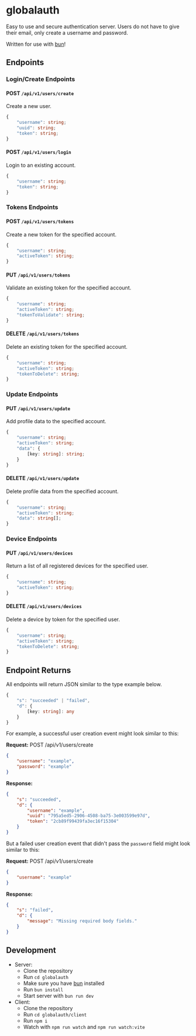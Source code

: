 # globalauth

Easy to use and secure authentication server. Users do not have to give their email, only create a username and password.

Written for use with [bun](https://bun.sh)!

## Endpoints

### Login/Create Endpoints

#### **POST** `/api/v1/users/create`

Create a new user.

```ts
{
    "username": string;
    "uuid": string;
    "token": string;
}
```

#### **POST** `/api/v1/users/login`

Login to an existing account.

```ts
{
    "username": string;
    "token": string;
}
```

### Tokens Endpoints

#### **POST** `/api/v1/users/tokens`

Create a new token for the specified account.

```ts
{
    "username": string;
    "activeToken": string;
}
```

#### **PUT** `/api/v1/users/tokens`

Validate an existing token for the specified account.

```ts
{
    "username": string;
    "activeToken": string;
    "tokenToValidate": string;
}
```

#### **DELETE** `/api/v1/users/tokens`

Delete an existing token for the specified account.

```ts
{
    "username": string;
    "activeToken": string;
    "tokenToDelete": string;
}
```

### Update Endpoints

#### **PUT** `/api/v1/users/update`

Add profile data to the specified account.

```ts
{
    "username": string;
    "activeToken": string;
    "data": {
        [key: string]: string;
    }
}
```

#### **DELETE** `/api/v1/users/update`

Delete profile data from the specified account.

```ts
{
    "username": string;
    "activeToken": string;
    "data": string[];
}
```

### Device Endpoints

#### **PUT** `/api/v1/users/devices`

Return a list of all registered devices for the specified user.

```ts
{
    "username": string;
    "activeToken": string;
}
```

#### **DELETE** `/api/v1/users/devices`

Delete a device by token for the specified user.

```ts
{
    "username": string;
    "activeToken": string;
    "tokenToDelete": string;
}
```

## Endpoint Returns

All endpoints will return JSON similar to the type example below.

```ts
{
    "s": "succeeded" | "failed",
    "d": {
        [key: string]: any
    }
}
```

For example, a successful user creation event might look similar to this:

**Request:** POST /api/v1/users/create
```json
{
    "username": "example",
    "password": "example"
}
```

**Response:**
```json
{
    "s": "succeeded",
    "d": {
        "username": "example",
        "uuid": "795a5ed5-2906-4508-ba75-3e003599e97d",
        "token": "2cb89f99439fa3ec16f15304"
    }
}
```

But a failed user creation event that didn't pass the `password` field might look similar to this:

**Request:** POST /api/v1/users/create
```json
{
    "username": "example"
}
```

**Response:**
```json
{
    "s": "failed",
    "d": {
        "message": "Missing required body fields."
    }
}
```

## Development

- Server:
    - Clone the repository
    - Run `cd globalauth`
    - Make sure you have [bun](https://bun.sh) installed
    - Run `bun install`
    - Start server with `bun run dev`
- Client:
    - Clone the repository
    - Run `cd globalauth/client`
    - Run `npm i`
    - Watch with `npm run watch` and `npm run watch:vite`